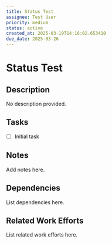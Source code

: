 ```yaml
---
title: Status Test
assignee: Test User
priority: medium
status: active
created_at: 2025-03-19T14:16:02.653410
due_date: 2025-03-26
---
```


# Status Test

## Description
No description provided.

## Tasks
- [ ] Initial task

## Notes
Add notes here.

## Dependencies
List dependencies here.

## Related Work Efforts
List related work efforts here.
